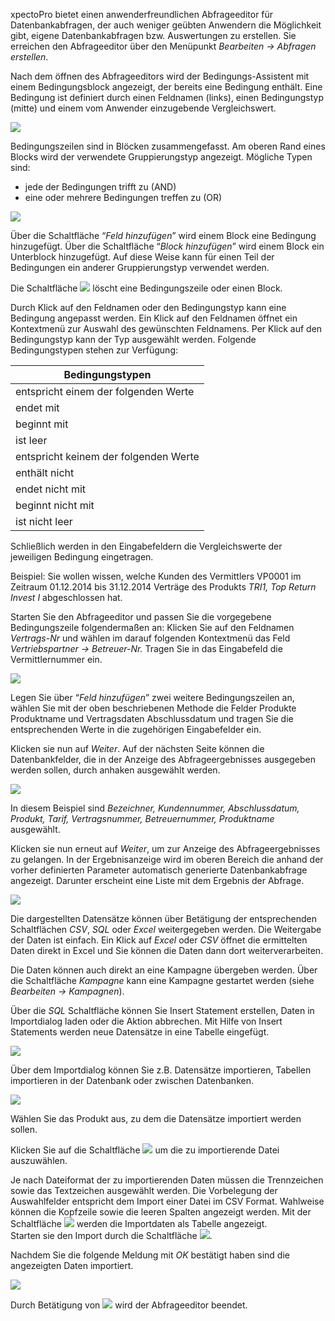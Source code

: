 xpectoPro bietet einen anwenderfreundlichen Abfrageeditor für Datenbankabfragen, der auch weniger geübten Anwendern die Möglichkeit gibt, eigene Datenbankabfragen bzw. Auswertungen zu erstellen.
Sie erreichen den Abfrageeditor über den Menüpunkt *Bearbeiten → Abfragen erstellen*.

Nach dem öffnen des Abfrageeditors wird der Bedingungs-Assistent mit einem Bedingungsblock angezeigt, der bereits eine Bedingung enthält. Eine Bedingung ist definiert durch einen Feldnamen (links), einen Bedingungstyp (mitte) und einem vom Anwender einzugebende Vergleichswert. 

![](http://xpecto.github.io/docs/img/img_1439279198546.png)

Bedingungszeilen sind in Blöcken zusammengefasst. Am oberen Rand eines Blocks wird der verwendete Gruppierungstyp angezeigt. Mögliche Typen sind:

 - jede der Bedingungen trifft zu (AND)  
 - eine oder mehrere Bedingungen treffen zu (OR)
 
![](http://xpecto.github.io/docs/img/img_1439278901176.png)

Über die Schaltfläche “*Feld hinzufügen*” wird einem Block eine Bedingung hinzugefügt. Über die Schaltfläche “*Block hinzufügen*” wird einem Block ein Unterblock hinzugefügt. Auf diese Weise kann für einen Teil der Bedingungen ein anderer Gruppierungstyp verwendet werden.

Die Schaltfläche ![](http://xpecto.github.io/docs/img/img_1419329462773.png) löscht eine Bedingungszeile oder einen Block.

Durch Klick auf den Feldnamen oder den Bedingungstyp kann eine Bedingung angepasst werden. Ein Klick auf den Feldnamen öffnet ein Kontextmenü zur Auswahl des gewünschten Feldnamens. Per Klick auf den Bedingungstyp kann der Typ ausgewählt werden. Folgende Bedingungstypen stehen zur  Verfügung:

|  Bedingungstypen           | 
| ------------- |
|   entspricht einem der folgenden Werte     | 
|    endet mit   | 
|beginnt mit|
|ist leer|
|entspricht keinem der folgenden Werte|
|enthält nicht|
|endet nicht mit |
|beginnt nicht mit|
|ist nicht leer|

Schließlich werden in den Eingabefeldern die Vergleichswerte der jeweiligen Bedingung eingetragen.

Beispiel: Sie wollen wissen, welche Kunden des Vermittlers VP0001 im Zeitraum 01.12.2014 bis 31.12.2014 Verträge des Produkts *TRI1, Top Return Invest I* abgeschlossen hat.
 
Starten Sie den Abfrageeditor und passen Sie die vorgegebene Bedingungszeile folgendermaßen an: Klicken Sie auf den Feldnamen *Vertrags-Nr* und wählen im darauf folgenden Kontextmenü das Feld *Vertriebspartner → Betreuer-Nr.* Tragen Sie in das Eingabefeld die Vermittlernummer ein.

![](http://xpecto.github.io/docs/img/img_1431932441285.png)

Legen Sie über “*Feld hinzufügen*” zwei weitere Bedingungszeilen an, wählen Sie mit der oben beschriebenen Methode die Felder Produkte Produktname und Vertragsdaten  Abschlussdatum und tragen Sie die entsprechenden Werte in die zugehörigen Eingabefelder ein.

Klicken sie nun auf *Weiter*. Auf der nächsten Seite können die Datenbankfelder, die in der Anzeige des Abfrageergebnisses ausgegeben werden sollen, durch anhaken ausgewählt werden.

![](http://xpecto.github.io/docs/img/img_1431933240955.png)

In diesem Beispiel sind *Bezeichner, Kundennummer, Abschlussdatum, Produkt, Tarif, Vertragsnummer, Betreuernummer, Produktname* ausgewählt.

Klicken sie nun erneut auf *Weiter*, um zur Anzeige des Abfrageergebnisses zu gelangen. In der Ergebnisanzeige wird im oberen Bereich die anhand der vorher definierten Parameter automatisch generierte Datenbankabfrage angezeigt. Darunter erscheint eine Liste mit dem Ergebnis der Abfrage.

![](http://xpecto.github.io/docs/img/img_1439281607237.png)

Die dargestellten Datensätze können über Betätigung der entsprechenden Schaltflächen  *CSV*, *SQL* oder *Excel* weitergegeben werden. Die Weitergabe der Daten ist  einfach. Ein Klick auf *Excel* oder *CSV* öffnet die ermittelten Daten direkt in Excel und Sie können die Daten dann dort weiterverarbeiten.  

Die Daten können auch direkt an eine Kampagne übergeben werden. Über die Schaltfläche *Kampagne* kann eine Kampagne gestartet werden (siehe *Bearbeiten → Kampagnen*). 

Über die *SQL* Schaltfläche können Sie Insert Statement erstellen, Daten in Importdialog laden oder die Aktion abbrechen. Mit Hilfe von Insert Statements werden neue Datensätze in eine Tabelle eingefügt. 

![](http://xpecto.github.io/docs/img/img_1431933091869.png)

Über dem Importdialog können Sie z.B. Datensätze importieren, Tabellen importieren in der Datenbank oder zwischen Datenbanken. 

![](http://xpecto.github.io/docs/img/img_1431932842038.png)

Wählen Sie das Produkt aus, zu dem die Datensätze importiert werden sollen. 

Klicken Sie auf die Schaltfläche  ![](http://xpecto.github.io/docs/img/img_1421152862771.png) um die zu importierende Datei auszuwählen.

Je nach Dateiformat der zu importierenden Daten müssen die Trennzeichen sowie das Textzeichen ausgewählt werden. Die Vorbelegung der Auswahlfelder entspricht dem Import einer Datei im CSV Format. 
Wahlweise können die Kopfzeile sowie die leeren Spalten angezeigt werden. Mit der Schaltfläche ![](http://xpecto.github.io/docs/img/img_1421159835110.png) werden die Importdaten als Tabelle angezeigt.  
Starten sie den Import durch die Schaltfläche ![](http://xpecto.github.io/docs/img/img_1421159892128.png).

Nachdem Sie die folgende Meldung mit *OK* bestätigt haben sind die angezeigten Daten importiert. 

![](http://xpecto.github.io/docs/img/img_1421160002075.png)

Durch Betätigung von ![](http://xpecto.github.io/docs/img/img_1431935009760.png)  wird der Abfrageeditor beendet.
